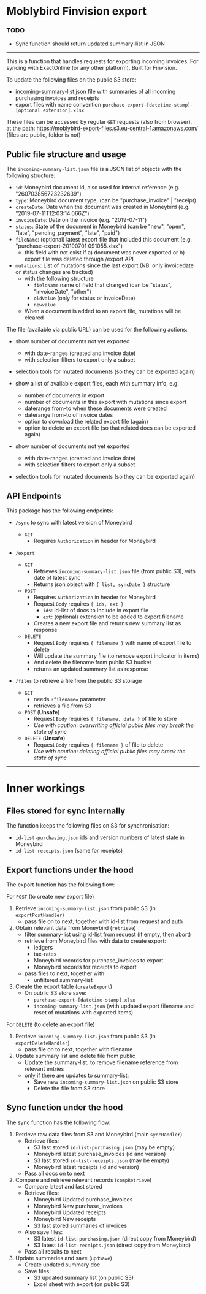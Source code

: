 # Moblybird Finvision export

### TODO
* Sync function should return updated summary-list in JSON

---

This is a function that handles requests for exporting incoming invoices.
For syncing with ExactOnline (or any other platform).
Built for Finvision.

To update the following files on the public S3 store:

* [incoming-summary-list.json](https://moblybird-export-files.s3.eu-central-1.amazonaws.com/incoming-summary-list.json) file with summaries of all incoming purchasing invoices and receipts
* export files with name convention `purchase-export-[datetime-stamp]-[optional extension].xlsx` 

These files can be accessed by regular `GET` requests (also from browser),  
at the path: https://moblybird-export-files.s3.eu-central-1.amazonaws.com/ (files are public, folder is not)

## Public file structure and usage
The `incoming-summary-list.json` file is a JSON list of objects with the following structure:

* `id`: Moneybird document id, also used for internal reference (e.g. "260703856723232639")
* `type`: Moneybird document type, (can be "purchase_invoice" | "receipt)
* `createDate`: Date when the document was created in Moneybird (e.g. "2019-07-11T12:03:14.066Z")
* `invoiceDate`: Date on the invoice (e.g. "2019-07-11")
* `status`: State of the document in Moneybird (can be "new", "open", "late", "pending_payment", "late", "paid")
* `fileName`: (optional) latest export file that included this document (e.g. "purchase-export-20190701 091055.xlsx")
    * this field with not exist if a) document was never exported or b) export file was deleted through /export API
* `mutations`: List of mutations since the last export (NB: only invoicedate or status changes are tracked)
    * with the following structure
        * `fieldName` name of field that changed (can be "status", "invoiceDate", "other")
        * `oldValue` (only for status or invoiceDate)
        * `newvalue`
    * When a document is added to an export file, mutations will be cleared

The file (available via public URL) can be used for the following actions:

* show number of documents not yet exported
    * with date-ranges (created and invoice date)
    * with selection filters to export only a subset
* selection tools for mutated documents (so they can be exported again)

* show a list of available export files, each with summary info, e.g.
    * number of documents in export
    * number of documents in this export with mutations since export
    * daterange from-to when these documents were created
    * daterange from-to of invoice dates
    * option to download the related export file (again)
    * option to delete an export file (so that related docs can be exported again)
* show number of documents not yet exported
    * with date-ranges (created and invoice date)
    * with selection filters to export only a subset
* selection tools for mutated documents (so they can be exported again)


## API Endpoints
This package has the following endpoints:

* `/sync` to sync with latest version of Moneybird
    * `GET`
        * Requires `Authorization` in header for Moneybird 
* `/export`
    * `GET`
        * Retrieves `incoming-summary-list.json` file (from public S3), with date of latest sync
        * Returns json object with `{ list, syncDate }` structure
    * `POST`
        * Requires `Authorization` in header for Moneybird 
        * Request `Body` requires `{ ids, ext }` 
            * `ids`: id-list of docs to include in export file
            * `ext`: (optional) extension to be added to export filename
        * Creates a new export file and returns new summary list as response
    * `DELETE`
        * Request `Body` requires `{ filename }` with name of export file to delete
        * Will update the summary file (to remove export indicator in items)
        * And delete the filename from public S3 bucket
        * returns an updated summary list as response

* `/files` to retrieve a file from the public S3 storage
    * `GET`
        * needs `?filename=` parameter
        * retrieves a file from S3
    * `POST` (**Unsafe**)
        * Request `Body` requires `{ filename, data }` of file to store
        * *Use with caution: overwriting official public files may break the state of sync*
    * `DELETE` (**Unsafe**)
        * Request `Body` requires `{ filename }` of file to delete
        * *Use with caution: deleting official public files may break the state of sync*



---

# Inner workings
## Files stored for sync internally
The function keeps the following files on S3 for synchronisation:

* `id-list-purchasing.json` ids and version numbers of latest state in Moneybird
* `id-list-receipts.json` (same for receipts)

## Export functions under the hood
The export function has the following flow:

For `POST` (to create new export file)
1. Retrieve `incoming-summary-list.json` from public S3 (in `exportPostHandler`)
    * pass file on to next, together with id-list from request and auth
2. Obtain relevant data from Moneybird (`retrieve`)
    * filter summary-list using id-list from request (if empty, then abort)
    * retrieve from Moneybird files with data to create export:
        * ledgers
        * tax-rates
        * Moneybird records for purchase_invoices to export
        * Moneybird records for receipts to export
    * pass files to next, together with
        * unfiltered summary-list
3. Create the export table (`createExport`)
    * On public S3 store save:
        * `purchase-export-[datetime-stamp].xlsx`
        * `incoming-summary-list.json` (with updated export filename and reset of mutations with exported items)

For `DELETE` (to delete an export file)
1. Retrieve `incoming-summary-list.json` from public S3 (in `exportDeleteHandler`)
    * pass file on to next, together with filename
2. Update summary list and delete file from public
    * Update the summary-list, to remove filename reference from relevant entries
    * only if there are updates to summary-list:
        * Save new `incoming-summary-list.json` on public S3 store
        * Delete the file from S3 store

## Sync function under the hood
The sync function has the following flow:

1. Retrieve raw data files from S3 and Moneybird (main `syncHandler`)
    * Retrieve files:
        * S3 last stored `id-list-purchasing.json` (may be empty)
        * Moneybird latest purchase_invoices (id and version)
        * S3 last stored `id-list-receipts.json` (may be empty)
        * Moneybird latest receipts (id and version)
    * Pass all docs on to next
2. Compare and retrieve relevant records (`compRetrieve`)
    * Compare latest and last stored
    * Retrieve files:
        * Moneybird Updated purchase_invoices
        * Moneybird New purchase_invoices
        * Moneybird Updated receipts
        * Moneybird New receipts
        * S3 last stored summaries of invoices
    * Also save files:
        * S3 latest `id-list-purchasing.json` (direct copy from Moneybird)
        * S3 latest `id-list-receipts.json` (direct copy from Moneybird)
    * Pass all results to next
3. Update summaries and save (`updSave`)
    * Create updated summary doc
    * Save files:
        * S3 updated summary list (on public S3)
        * Excel sheet with export (on public S3)
